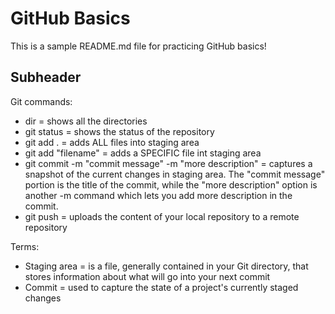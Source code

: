 # GitHub Basics

This is a sample README.md file for practicing GitHub basics!

## Subheader

Git commands:
* dir = shows all the directories
* git status = shows the status of the repository
* git add . = adds ALL files into staging area
* git add "filename" = adds a SPECIFIC file int staging area
* git commit -m "commit message" -m "more description" = captures a snapshot of the current changes in staging area. The "commit message" portion is the title of the commit, while the "more description" option is another -m command which lets you add more description in the commit.
* git push = uploads the content of your local repository to a remote repository



Terms:
* Staging area = is a file, generally contained in your Git directory, that stores information about what will go into your next commit
* Commit = used to capture the state of a project's currently staged changes